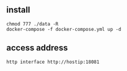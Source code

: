 ## install
```
chmod 777 ./data -R
docker-compose -f docker-compose.yml up -d
```

## access address

```code
http interface http://hostip:18081
```